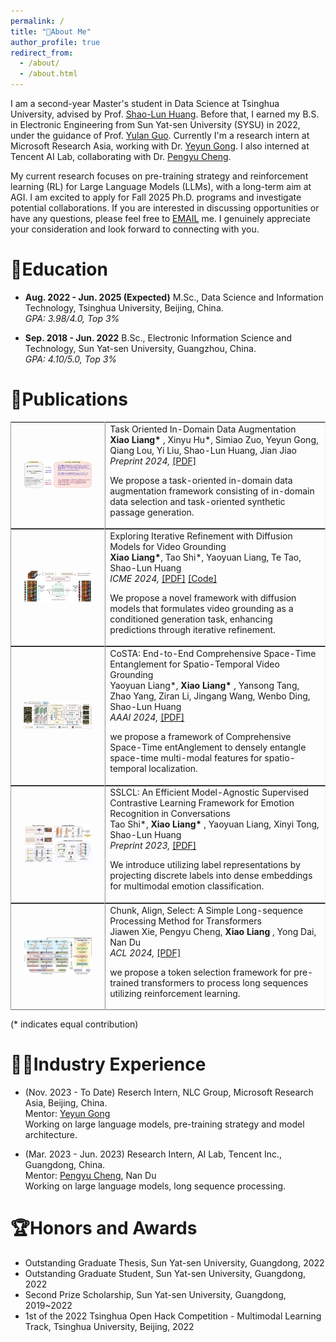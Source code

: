 ```yaml
---
permalink: /
title: "👋About Me"
author_profile: true
redirect_from: 
  - /about/
  - /about.html
---
```



I am a second-year Master's student in Data Science at Tsinghua University, advised by Prof. [Shao-Lun Huang](https://sites.google.com/view/slhuang/home). Before that, I earned my B.S. in Electronic Engineering from Sun Yat-sen University (SYSU) in 2022, under the guidance of Prof. [Yulan Guo](http://www.yulanguo.cn/). Currently I'm a research intern at Microsoft Research Asia, working with Dr. [Yeyun Gong](https://www.microsoft.com/en-us/research/people/yegong/). I also interned at Tencent AI Lab, collaborating with Dr. [Pengyu Cheng](https://linear95.github.io/). 

My current research focuses on pre-training strategy and reinforcement learning (RL) for Large Language Models (LLMs), with a long-term aim at AGI. 
I am excited to apply for Fall 2025 Ph.D. programs and investigate potential collaborations. If you are interested in discussing opportunities or have any questions, please feel free to [EMAIL](mailto:vitoliang0601@gmail.com) me. I genuinely appreciate your consideration and look forward to connecting with you.

  

📖Education
======
- **Aug. 2022 - Jun. 2025 (Expected)** M.Sc., Data Science and Information Technology, Tsinghua University, Beijing, China.
<br>*GPA: 3.98/4.0, Top 3%*

- **Sep. 2018 - Jun. 2022** B.Sc., Electronic Information Science and Technology, Sun Yat-sen University, Guangzhou, China.
<br>*GPA: 4.10/5.0, Top 3%*

  

📑Publications
======
<table style="width:100%;border:0px;border-spacing:0px;border-collapse:separate;margin-right:auto;margin-left:auto;" border="1" cellspacing="0" cellpadding="10"><tbody>	

  <!--TRAIT-->
  <tr>
    <td style="padding:20px;width:30%;max-width:30%" align="center">
      <img style="width:100%;max-width:100%" src="../images/TRAIT.png" alt="dise">
    </td>
    <td width="75%" valign="center">
      <papertitle>Task Oriented In-Domain Data Augmentation</papertitle>
      <br>
      <b> Xiao Liang* </b> , Xinyu Hu*, Simiao Zuo, Yeyun Gong, Qiang Lou, Yi Liu, Shao-Lun Huang, Jian Jiao
      <br>
      <em>Preprint 2024, </em> <a href="https://arxiv.org/pdf/2406.16694">[PDF]</a>
      <br>
      <p> We propose a task-oriented in-domain data augmentation framework consisting of in-domain data selection and task-oriented synthetic passage generation.</p>
    </td>
  </tr>	


  <!--DiffusionVG-->
  <tr>
    <td style="padding:20px;width:30%;max-width:30%" align="center">
      <img style="width:100%;max-width:100%" src="../images/diffusionvg.png" alt="dise">
    </td>
    <td width="75%" valign="center">
      <papertitle>Exploring Iterative Refinement with Diffusion Models for Video Grounding</papertitle>
      <br>
      <b> Xiao Liang*</b>, Tao Shi*, Yaoyuan Liang, Te Tao, Shao-Lun Huang
      <br>
      <em>ICME 2024, </em> <a href="https://arxiv.org/pdf/2310.17189">[PDF]</a> <a href="https://github.com/MasterVito/DiffusionVG">[Code]</a> 
      <br>
      <p> We propose a novel framework with diffusion models that formulates video grounding as a conditioned generation task, enhancing predictions through iterative refinement.</p>
    </td>
  </tr>	

  <!--CoSTA-->
  <tr>
    <td style="padding:20px;width:30%;max-width:30%" align="center">
      <img style="width:100%;max-width:100%" src="../images/costa.png" alt="dise">
    </td>
    <td width="75%" valign="center">
      <papertitle>CoSTA: End-to-End Comprehensive Space-Time Entanglement for Spatio-Temporal Video Grounding</papertitle>
      <br>
      Yaoyuan Liang*, <b> Xiao Liang* </b>, Yansong Tang, Zhao Yang, Ziran Li, Jingang Wang, Wenbo Ding, Shao-Lun Huang
      <br>
      <em>AAAI 2024, </em> <a href="https://ojs.aaai.org/index.php/AAAI/article/download/28118/28240">[PDF]</a>
      <br>
      <p> we propose a framework of Comprehensive Space-Time entAnglement to densely entangle space-time multi-modal features for spatio-temporal localization.</p>
    </td>
  </tr>	


  <!--SSLCL-->
  <tr>
    <td style="padding:20px;width:30%;max-width:30%" align="center">
      <img style="width:100%;max-width:100%" src="../images/sslcl.png" alt="dise">
    </td>
    <td width="75%" valign="center">
      <papertitle>SSLCL: An Efficient Model-Agnostic Supervised Contrastive Learning Framework for Emotion Recognition in Conversations</papertitle>
      <br>
      Tao Shi*, <b> Xiao Liang* </b>, Yaoyuan Liang, Xinyi Tong, Shao-Lun Huang
      <br>
      <em>Preprint 2023, </em> <a href="https://arxiv.org/pdf/2310.16676">[PDF]</a>
      <br>
      <p> We introduce utilizing label representations by projecting discrete labels into dense embeddings for multimodal emotion classification.</p>
    </td>
  </tr>	

  <!--SimCAS-->
  <tr>
    <td style="padding:20px;width:30%;max-width:30%" align="center">
      <img style="width:100%;max-width:100%" src="../images/simcas.png" alt="dise">
    </td>
    <td width="75%" valign="center">
      <papertitle>Chunk, Align, Select: A Simple Long-sequence Processing Method for Transformers</papertitle>
      <br>
      Jiawen Xie, Pengyu Cheng, <b> Xiao Liang </b>, Yong Dai, Nan Du
      <br>
      <em>ACL 2024, </em> <a href="https://arxiv.org/pdf/2308.13191">[PDF]</a>
      <br>
      <p> we propose a token selection framework for pre-trained transformers to process long sequences utilizing reinforcement learning.</p>
    </td>
  </tr>

</tbody></table>
(* indicates equal contribution)


🧑‍💻Industry Experience
======
- (Nov. 2023 - To Date) Reserch Intern, NLC Group, Microsoft Research Asia, Beijing, China.
<br> Mentor: [Yeyun Gong](https://www.microsoft.com/en-us/research/people/yegong/)
<br> Working on large language models, pre-training strategy and model architecture.

- (Mar. 2023 - Jun. 2023) Research Intern, AI Lab, Tencent Inc., Guangdong, China.
<br> Mentor: [Pengyu Cheng](https://linear95.github.io/), Nan Du
<br> Working on large language models, long sequence processing.


🏆Honors and Awards
======
- Outstanding Graduate Thesis, Sun Yat-sen University, Guangdong, 2022
- Outstanding Graduate Student, Sun Yat-sen University, Guangdong, 2022
- Second Prize Scholarship, Sun Yat-sen University, Guangdong, 2019~2022
- 1st of the 2022 Tsinghua Open Hack Competition - Multimodal Learning Track, Tsinghua University, Beijing, 2022